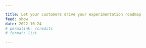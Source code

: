 ```yaml
---

title: Let your customers drive your experimentation roadmap
feed: show
date: 2022-10-24
# permalink: /credits
# format: list

---
```


